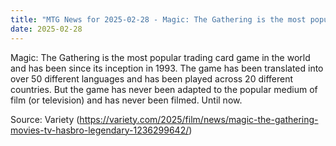 ```yaml
---
title: "MTG News for 2025-02-28 - Magic: The Gathering is the most popular trading c..."
date: 2025-02-28
---
```


Magic: The Gathering is the most popular trading card game in the world and has been since its inception in 1993. The game has been translated into over 50 different languages and has been played across 20 different countries. But the game has never been adapted to the popular medium of film (or television) and has never been filmed. Until now.

Source: Variety (https://variety.com/2025/film/news/magic-the-gathering-movies-tv-hasbro-legendary-1236299642/)
